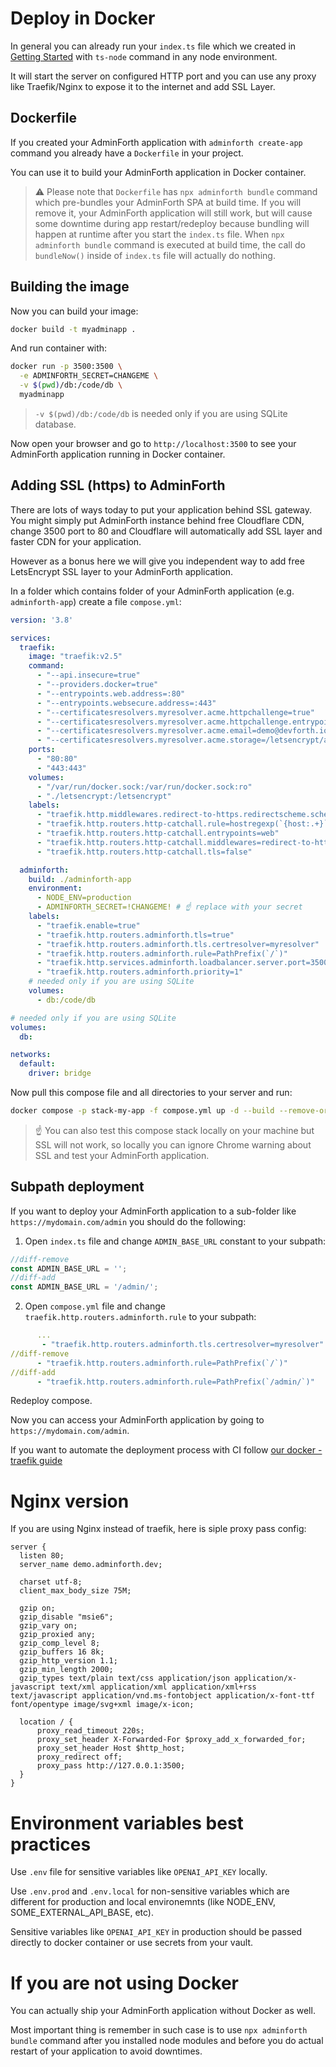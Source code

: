 # Deploy in Docker

In general you can already run your `index.ts` file which we created in [Getting Started](/docs/tutorial/001-gettingStarted.md)
with `ts-node` command in any node environment.

It will start the server on configured HTTP port and you can use any proxy like Traefik/Nginx to expose it to the internet and add SSL Layer.

## Dockerfile

If you created your AdminForth application with `adminforth create-app` command you already have a `Dockerfile` in your project.

You can use it to build your AdminForth application in Docker container.

> ⚠️ Please note that `Dockerfile` has `npx adminforth bundle` command which pre-bundles your AdminForth SPA
> at build time. If you will remove it, your AdminForth application will still work, but will cause some downtime during app restart/redeploy because bundling will happen at runtime after you start the `index.ts` file. When `npx adminforth bundle` command is executed at build time, the call do `bundleNow()` inside of `index.ts` file will actually do nothing.


## Building the image

Now you can build your image:

```bash
docker build -t myadminapp .
```

And run container with:

```bash
docker run -p 3500:3500 \
  -e ADMINFORTH_SECRET=CHANGEME \
  -v $(pwd)/db:/code/db \
  myadminapp
```

> `-v $(pwd)/db:/code/db` is needed only if you are using SQLite database.

Now open your browser and go to `http://localhost:3500` to see your AdminForth application running in Docker container.

## Adding SSL (https) to AdminForth

There are lots of ways today to put your application behind SSL gateway. You might simply put AdminForth instance behind free Cloudflare CDN,
change 3500 port to 80 and Cloudflare will automatically add SSL layer and faster CDN for your application.

However as a bonus here we will give you independent way to add free LetsEncrypt SSL layer to your AdminForth application.

In a folder which contains folder of your AdminForth application (e.g. `adminforth-app`) create a file `compose.yml`:

```yaml title='./compose.yml'
version: '3.8'

services:
  traefik:
    image: "traefik:v2.5"
    command:
      - "--api.insecure=true"
      - "--providers.docker=true"
      - "--entrypoints.web.address=:80"
      - "--entrypoints.websecure.address=:443"
      - "--certificatesresolvers.myresolver.acme.httpchallenge=true"
      - "--certificatesresolvers.myresolver.acme.httpchallenge.entrypoint=web"
      - "--certificatesresolvers.myresolver.acme.email=demo@devforth.io" #  ☝️ replace with your email
      - "--certificatesresolvers.myresolver.acme.storage=/letsencrypt/acme.json"
    ports:
      - "80:80"
      - "443:443"
    volumes:
      - "/var/run/docker.sock:/var/run/docker.sock:ro"
      - "./letsencrypt:/letsencrypt"
    labels:
      - "traefik.http.middlewares.redirect-to-https.redirectscheme.scheme=https"
      - "traefik.http.routers.http-catchall.rule=hostregexp(`{host:.+}`)"
      - "traefik.http.routers.http-catchall.entrypoints=web"
      - "traefik.http.routers.http-catchall.middlewares=redirect-to-https"
      - "traefik.http.routers.http-catchall.tls=false"

  adminforth:
    build: ./adminforth-app
    environment:
      - NODE_ENV=production
      - ADMINFORTH_SECRET=!CHANGEME! # ☝️ replace with your secret
    labels:
      - "traefik.enable=true"
      - "traefik.http.routers.adminforth.tls=true"
      - "traefik.http.routers.adminforth.tls.certresolver=myresolver"
      - "traefik.http.routers.adminforth.rule=PathPrefix(`/`)"
      - "traefik.http.services.adminforth.loadbalancer.server.port=3500"
      - "traefik.http.routers.adminforth.priority=1"
    # needed only if you are using SQLite
    volumes:
      - db:/code/db

# needed only if you are using SQLite
volumes:
  db:

networks:
  default:
    driver: bridge
```

Now pull this compose file and all directories to your server and run:

```bash
docker compose -p stack-my-app -f compose.yml up -d --build --remove-orphans --wait
```

> ☝️ You can also test this compose stack locally on your machine but SSL will not work,
> so locally you can ignore Chrome warning about SSL and test your AdminForth application.

## Subpath deployment

If you want to deploy your AdminForth application to a sub-folder like `https://mydomain.com/admin` you
should do the following:

1) Open `index.ts` file and change `ADMIN_BASE_URL` constant to your subpath:

```ts title='./index.ts'
//diff-remove
const ADMIN_BASE_URL = '';
//diff-add
const ADMIN_BASE_URL = '/admin/';
```

2) Open `compose.yml` file and change `traefik.http.routers.adminforth.rule` to your subpath:

```yml title='./compose.yml'
      ...
       - "traefik.http.routers.adminforth.tls.certresolver=myresolver"
//diff-remove
      - "traefik.http.routers.adminforth.rule=PathPrefix(`/`)"
//diff-add
      - "traefik.http.routers.adminforth.rule=PathPrefix(`/admin/`)"
```

Redeploy compose.

Now you can access your AdminForth application by going to `https://mydomain.com/admin`.

If you want to automate the deployment process with CI follow [our docker - traefik guide](https://devforth.io/blog/onlogs-open-source-simplified-web-logs-viewer-for-dockers/)

# Nginx version

If you are using Nginx instead of traefik, here is siple proxy pass config:

```
server {
  listen 80;
  server_name demo.adminforth.dev;

  charset utf-8;
  client_max_body_size 75M;

  gzip on;
  gzip_disable "msie6";
  gzip_vary on;
  gzip_proxied any;
  gzip_comp_level 8;
  gzip_buffers 16 8k;
  gzip_http_version 1.1;
  gzip_min_length 2000;
  gzip_types text/plain text/css application/json application/x-javascript text/xml application/xml application/xml+rss text/javascript application/vnd.ms-fontobject application/x-font-ttf font/opentype image/svg+xml image/x-icon;

  location / {
      proxy_read_timeout 220s;
      proxy_set_header X-Forwarded-For $proxy_add_x_forwarded_for;
      proxy_set_header Host $http_host;
      proxy_redirect off;
      proxy_pass http://127.0.0.1:3500;
  }
}
```

# Environment variables best practices

Use `.env` file for sensitive variables like `OPENAI_API_KEY` locally.

Use `.env.prod` and `.env.local` for non-sensitive variables which are different for production and local environemnts (like NODE_ENV, SOME_EXTERNAL_API_BASE, etc).

Sensitive variables like `OPENAI_API_KEY` in production should be passed directly to docker container or use secrets from your vault.


# If you are not using Docker

You can actually ship your AdminForth application without Docker as well. 

Most important thing is remember in such case is to use `npx adminforth bundle` command after you installed node modules and before you do actual restart of your application to avoid downtimes.
